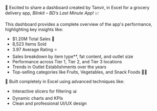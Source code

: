 🚀 Excited to share a dashboard created by Tanvir, in Excel for a grocery delivery app, *Blinkit – BD’s Last Minute App*! 📈

This dashboard provides a complete overview of the app's performance, highlighting key insights like:
- $1.20M Total Sales 🛒
- 8,523 Items Sold
- 3.97 Average Rating ⭐
- Sales breakdown by item type**, fat content, and outlet size
- Performance across Tier 1, Tier 2, and Tier 3 locations
- Trends in Outlet Establishments over the years  
- Top-selling categories like Fruits, Vegetables, and Snack Foods 🍎🍪

🔧 Built completely in Excel using advanced techniques like:
- Interactive slicers for filtering 📊
- Dynamic charts and KPIs  
- Clean and professional UI/UX design
